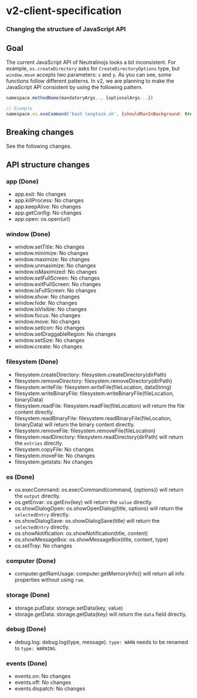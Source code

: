 # v2-client-specification
### Changing the structure of JavaScript API

## Goal

The current JavaScript API of Neutralinojs looks a bit inconsistent. For example, `os.createDirectory` asks for `CreateDirectoryOptions` type, but `window.move` accepts two parameters: `x` and `y`. As you can see, some functions follow different patterns. In v2, we are planning to make the JavaScript API consistent by using the following pattern.

```js
namespace.methodName(mandatoryArgs.., {optionalArgs...})

// Example
namespace.os.exeCommand('bash longtask.sh', {shouldRunInBackground: true});

```

## Breaking changes

See the following changes.


## API structure changes

### app (Done)

- app.exit: No changes
- app.killProcess: No changes
- app.keepAlive: No changes
- app.getConfig: No changes
- app.open: os.open(url)

### window (Done)

- window.setTitle: No changes
- window.minimize: No changes
- window.maximize: No changes
- window.unmaximize: No changes
- window.isMaximized: No changes
- window.setFullScreen: No changes
- window.exitFullScreen: No changes
- window.isFullScreen: No changes
- window.show: No changes
- window.hide: No changes
- window.isVisible: No changes
- window.focus: No changes
- window.move: No changes
- window.setIcon: No changes
- window.setDraggableRegion: No changes
- window.setSize: No changes
- window.create: No changes

### filesystem (Done)

- filesystem.createDirectory: filesystem.createDirectory(dirPath)
- filesystem.removeDirectory: filesystem.removeDirectory(dirPath)
- filesystem.writeFile: filesystem.writeFile(fileLocation, dataString)
- filesystem.writeBinaryFile: filesystem.writeBinaryFile(fileLocation, binaryData)
- filesystem.readFile: filesystem.readFile(fileLocation) will return the file content directly.
- filesystem.readBinaryFile: filesystem.readBinaryFile(fileLocation, binaryData) will return the binary content directly.
- filesystem.removeFile: filesystem.removeFile(fileLocation)
- filesystem.readDirectory: filesystem.readDirectory(dirPath) will return the `entries` directly.
- filesystem.copyFile: No changes
- filesystem.moveFile: No changes
- filesystem.getstats: No changes

### os (Done)

- os.execCommand: os.execCommand(command, {options}) will return the `output` directly.
- os.getEnvar: os.getEnv(key) will return the `value` directly.
- os.showDialogOpen: os.showOpenDialog(title, options) will return the `selectedEntry` directly.
- os.showDialogSave: os.showDialogSave(title) will return the `selectedEntry` directly.
- os.showNotification: os.showNotification(title, content)
- os.showMessageBox: os.showMessageBox(title, content, type)
- os.setTray: No changes

### computer (Done)

- computer.getRamUsage: computer.getMemoryInfo() will return all info properties without using `ram`.

### storage (Done)

- storage.putData: storage.setData(key, value)
- storage.getData: storage.getData(key) will return the `data` field directly.

### debug (Done)

- debug.log: debug.log(type, message). `type: WARN` needs to be renamed to `type: WARNING`.

### events (Done)

- events.on: No changes
- events.off: No changes
- events.dispatch: No changes
